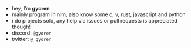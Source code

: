 - hey, I’m **gyoren**
- mainly program in nim, also know some c, v, rust, javascript and python
- i do projects solo, any help via issues or pull requests is appreciated though!
- discord: `@gyoren`
- twitter: `@_gyoren`
